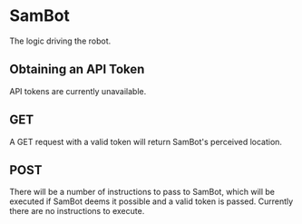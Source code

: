 # SamBot
The logic driving the robot.

## Obtaining an API Token
API tokens are currently unavailable.

## GET
A GET request with a valid token will return SamBot's perceived location.

## POST
There will be a number of instructions to pass to SamBot, which will be executed if SamBot deems it possible and a valid token is passed. Currently there are no instructions to execute.
